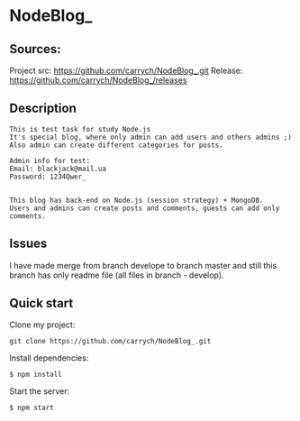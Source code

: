 # NodeBlog_

Sources:
----

Project src: https://github.com/carrych/NodeBlog_.git
Release: https://github.com/carrych/NodeBlog_/releases

Description
----
```
This is test task for study Node.js
It's special blog, where only admin can add users and others admins ;)
Also admin can create different categories for posts.

Admin info for test:
Email: blackjack@mail.ua
Password: 1234Qwer_


This blog has back-end on Node.js (session strategy) + MongoDB.
Users and admins can create posts and comments, guests can add only comments.
```
Issues
----
I have made merge from branch develope to branch master and still this branch has only readme file (all files in branch - develop).

Quick start
----
Clone my project:
```
git clone https://github.com/carrych/NodeBlog_.git
```

Install dependencies:
```
$ npm install
```

Start the server:
```
$ npm start
```
